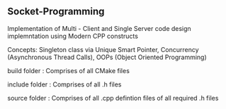 ## Socket-Programming

Implementation of Multi - Client and Single Server code design implemntation using Modern CPP constructs

Concepts:
Singleton class via Unique Smart Pointer, 
Concurrency (Asynchronous Thread Calls),
OOPs (Object Oriented Programming)

build folder : Comprises of all CMake files

include folder : Comprises of all .h files

source folder : Comprises of all .cpp defintion files of all required .h files

